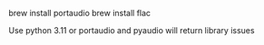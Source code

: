 brew install portaudio
brew install flac


Use python 3.11 or portaudio and pyaudio will return library issues

